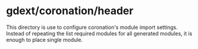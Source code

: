 # gdext/coronation/header

This directory is use to configure coronation's module import settings.
<br>
Instead of repeating the list required modules for all generated modules, it is enough to place single module.